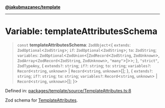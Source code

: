[**@jakubmazanec/template**](../README.md)

---

# Variable: templateAttributesSchema

> `const` **templateAttributesSchema**: `ZodObject`\<\{ `extends`: `ZodOptional`\<`ZodString`\>;
> `if`: `ZodOptional`\<`ZodString`\>; `to`: `ZodString`; `variables`:
> `ZodOptional`\<`ZodUnion`\<\[`ZodRecord`\<`ZodString`, `ZodUnknown`\>,
> `ZodArray`\<`ZodRecord`\<`ZodString`, `ZodUnknown`\>, `"many"`\>\]\>\>; \}, `"strict"`,
> `ZodTypeAny`, \{ `extends?`: `string`; `if?`: `string`; `to`: `string`; `variables?`:
> `Record`\<`string`, `unknown`\> \| `Record`\<`string`, `unknown`\>[]; \}, \{ `extends?`: `string`;
> `if?`: `string`; `to`: `string`; `variables?`: `Record`\<`string`, `unknown`\> \|
> `Record`\<`string`, `unknown`\>[]; \}\>

Defined in:
[packages/template/source/TemplateAttributes.ts:8](https://github.com/jakubmazanec/tools/blob/a9ba87d349a220bbed24d161794f90a6ba6009e5/packages/template/source/TemplateAttributes.ts#L8)

Zod schema for [TemplateAttributes](../type-aliases/TemplateAttributes.md).
